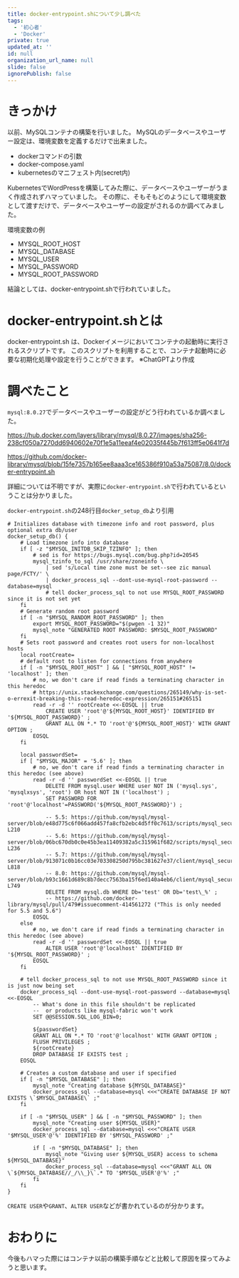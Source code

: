 ```yaml
---
title: docker-entrypoint.shについて少し調べた
tags:
  - '初心者'
  - 'Docker'
private: true
updated_at: ''
id: null
organization_url_name: null
slide: false
ignorePublish: false
---
```

# きっかけ
以前、MySQLコンテナの構築を行いました。
MySQLのデータベースやユーザー設定は、環境変数を定義するだけで出来ました。
* dockerコマンドの引数
* docker-compose.yaml
* kubernetesのマニフェスト内(secret内)

KubernetesでWordPressを構築してみた際に、データベースやユーザーがうまく作成されずハマっていました。
その際に、そもそもどのようにして環境変数として渡すだけで、データベースやユーザーの設定がされるのか調べてみました。

環境変数の例
* MYSQL_ROOT_HOST
*	MYSQL_DATABASE
*	MYSQL_USER
*	MYSQL_PASSWORD
*	MYSQL_ROOT_PASSWORD

結論としては、docker-entrypoint.shで行われていました。

# docker-entrypoint.shとは

docker-entrypoint.sh は、Dockerイメージにおいてコンテナの起動時に実行されるスクリプトです。
このスクリプトを利用することで、コンテナ起動時に必要な初期化処理や設定を行うことができます。
※ChatGPTより作成

# 調べたこと

`mysql:8.0.27`でデータベースやユーザーの設定がどう行われているか調べました。

https://hub.docker.com/layers/library/mysql/8.0.27/images/sha256-238cf050a7270dd6940602e70f1e5a11eeaf4e02035f445b7f613ff5e0641f7d

https://github.com/docker-library/mysql/blob/15fe7357b165ee8aaa3ce165386f910a53a75087/8.0/docker-entrypoint.sh

詳細については不明ですが、実際に`docker-entrypoint.sh`で行われているということは分かりました。

`docker-entrypoint.sh`の248行目`docker_setup_db`より引用
```
# Initializes database with timezone info and root password, plus optional extra db/user
docker_setup_db() {
	# Load timezone info into database
	if [ -z "$MYSQL_INITDB_SKIP_TZINFO" ]; then
		# sed is for https://bugs.mysql.com/bug.php?id=20545
		mysql_tzinfo_to_sql /usr/share/zoneinfo \
			| sed 's/Local time zone must be set--see zic manual page/FCTY/' \
			| docker_process_sql --dont-use-mysql-root-password --database=mysql
			# tell docker_process_sql to not use MYSQL_ROOT_PASSWORD since it is not set yet
	fi
	# Generate random root password
	if [ -n "$MYSQL_RANDOM_ROOT_PASSWORD" ]; then
		export MYSQL_ROOT_PASSWORD="$(pwgen -1 32)"
		mysql_note "GENERATED ROOT PASSWORD: $MYSQL_ROOT_PASSWORD"
	fi
	# Sets root password and creates root users for non-localhost hosts
	local rootCreate=
	# default root to listen for connections from anywhere
	if [ -n "$MYSQL_ROOT_HOST" ] && [ "$MYSQL_ROOT_HOST" != 'localhost' ]; then
		# no, we don't care if read finds a terminating character in this heredoc
		# https://unix.stackexchange.com/questions/265149/why-is-set-o-errexit-breaking-this-read-heredoc-expression/265151#265151
		read -r -d '' rootCreate <<-EOSQL || true
			CREATE USER 'root'@'${MYSQL_ROOT_HOST}' IDENTIFIED BY '${MYSQL_ROOT_PASSWORD}' ;
			GRANT ALL ON *.* TO 'root'@'${MYSQL_ROOT_HOST}' WITH GRANT OPTION ;
		EOSQL
	fi

	local passwordSet=
	if [ "$MYSQL_MAJOR" = '5.6' ]; then
		# no, we don't care if read finds a terminating character in this heredoc (see above)
		read -r -d '' passwordSet <<-EOSQL || true
			DELETE FROM mysql.user WHERE user NOT IN ('mysql.sys', 'mysqlxsys', 'root') OR host NOT IN ('localhost') ;
			SET PASSWORD FOR 'root'@'localhost'=PASSWORD('${MYSQL_ROOT_PASSWORD}') ;

			-- 5.5: https://github.com/mysql/mysql-server/blob/e48d775c6f066add457fa8cfb2ebc4d5ff0c7613/scripts/mysql_secure_installation.sh#L192-L210
			-- 5.6: https://github.com/mysql/mysql-server/blob/06bc670db0c0e45b3ea11409382a5c315961f682/scripts/mysql_secure_installation.sh#L218-L236
			-- 5.7: https://github.com/mysql/mysql-server/blob/913071c0b16cc03e703308250d795bc381627e37/client/mysql_secure_installation.cc#L792-L818
			-- 8.0: https://github.com/mysql/mysql-server/blob/b93c1661d689c8b7decc7563ba15f6ed140a4eb6/client/mysql_secure_installation.cc#L726-L749
			DELETE FROM mysql.db WHERE Db='test' OR Db='test\_%' ;
			-- https://github.com/docker-library/mysql/pull/479#issuecomment-414561272 ("This is only needed for 5.5 and 5.6")
		EOSQL
	else
		# no, we don't care if read finds a terminating character in this heredoc (see above)
		read -r -d '' passwordSet <<-EOSQL || true
			ALTER USER 'root'@'localhost' IDENTIFIED BY '${MYSQL_ROOT_PASSWORD}' ;
		EOSQL
	fi

	# tell docker_process_sql to not use MYSQL_ROOT_PASSWORD since it is just now being set
	docker_process_sql --dont-use-mysql-root-password --database=mysql <<-EOSQL
		-- What's done in this file shouldn't be replicated
		--  or products like mysql-fabric won't work
		SET @@SESSION.SQL_LOG_BIN=0;

		${passwordSet}
		GRANT ALL ON *.* TO 'root'@'localhost' WITH GRANT OPTION ;
		FLUSH PRIVILEGES ;
		${rootCreate}
		DROP DATABASE IF EXISTS test ;
	EOSQL

	# Creates a custom database and user if specified
	if [ -n "$MYSQL_DATABASE" ]; then
		mysql_note "Creating database ${MYSQL_DATABASE}"
		docker_process_sql --database=mysql <<<"CREATE DATABASE IF NOT EXISTS \`$MYSQL_DATABASE\` ;"
	fi

	if [ -n "$MYSQL_USER" ] && [ -n "$MYSQL_PASSWORD" ]; then
		mysql_note "Creating user ${MYSQL_USER}"
		docker_process_sql --database=mysql <<<"CREATE USER '$MYSQL_USER'@'%' IDENTIFIED BY '$MYSQL_PASSWORD' ;"

		if [ -n "$MYSQL_DATABASE" ]; then
			mysql_note "Giving user ${MYSQL_USER} access to schema ${MYSQL_DATABASE}"
			docker_process_sql --database=mysql <<<"GRANT ALL ON \`${MYSQL_DATABASE//_/\\_}\`.* TO '$MYSQL_USER'@'%' ;"
		fi
	fi
}
```

`CREATE USER`や`GRANT`、`ALTER USER`などが書かれているのが分かります。

# おわりに
今後もハマった際にはコンテナ以前の構築手順などと比較して原因を探ってみようと思います。
